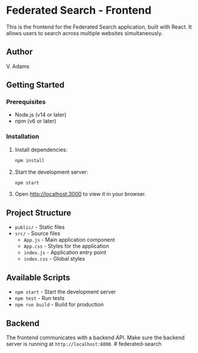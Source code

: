 # Federated Search - Frontend

This is the frontend for the Federated Search application, built with React. It allows users to search across multiple websites simultaneously.

## Author
V. Adams

## Getting Started

### Prerequisites
- Node.js (v14 or later)
- npm (v6 or later)

### Installation

1. Install dependencies:
   ```bash
   npm install
   ```

2. Start the development server:
   ```bash
   npm start
   ```

3. Open [http://localhost:3000](http://localhost:3000) to view it in your browser.

## Project Structure

- `public/` - Static files
- `src/` - Source files
  - `App.js` - Main application component
  - `App.css` - Styles for the application
  - `index.js` - Application entry point
  - `index.css` - Global styles

## Available Scripts

- `npm start` - Start the development server
- `npm test` - Run tests
- `npm run build` - Build for production

## Backend

The frontend communicates with a backend API. Make sure the backend server is running at `http://localhost:8000`.
#   f e d e r a t e d - s e a r c h  
 